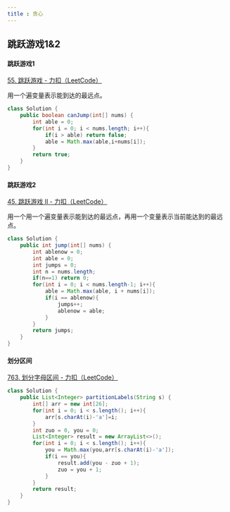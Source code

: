 ```yaml
---
title : 贪心
---
```


## 跳跃游戏1&2

#### 跳跃游戏1

[55. 跳跃游戏 - 力扣（LeetCode）](https://leetcode.cn/problems/jump-game/description/?envType=study-plan-v2&envId=top-100-liked)

用一个遍变量表示能到达的最远点。

```java
class Solution {
    public boolean canJump(int[] nums) {
        int able = 0;
        for(int i = 0; i < nums.length; i++){
            if(i > able) return false;
            able = Math.max(able,i+nums[i]);
        }
        return true;
    }
}
```

#### 跳跃游戏2

[45. 跳跃游戏 II - 力扣（LeetCode）](https://leetcode.cn/problems/jump-game-ii/?envType=study-plan-v2&envId=top-100-liked)

用一个用一个遍变量表示能到达的最远点，再用一个变量表示当前能达到的最远点。

```java
class Solution {
    public int jump(int[] nums) {
        int ablenow = 0;
        int able = 0;
        int jumps = 0;
        int n = nums.length;
        if(n==1) return 0;
        for(int i = 0; i < nums.length-1; i++){
            able = Math.max(able, i + nums[i]);
            if(i == ablenow){
                jumps++;
                ablenow = able;
            }
        }
        return jumps;
    }
}
```

#### 划分区间

[763. 划分字母区间 - 力扣（LeetCode）](https://leetcode.cn/problems/partition-labels/description/?envType=study-plan-v2&envId=top-100-liked)

```java
class Solution {
    public List<Integer> partitionLabels(String s) {
        int[] arr = new int[26];
        for(int i = 0; i < s.length(); i++){
            arr[s.charAt(i)-'a']=i;
        }
        int zuo = 0, you = 0;
        List<Integer> result = new ArrayList<>();
        for(int i = 0; i < s.length(); i++){
            you = Math.max(you,arr[s.charAt(i)-'a']);
            if(i == you){
                result.add(you - zuo + 1);
                zuo = you + 1;
            }
        }   
        return result;
    }
}
```

